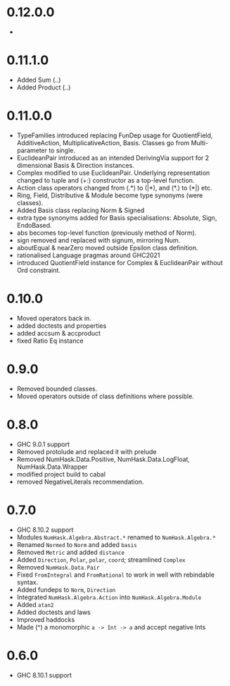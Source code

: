 0.12.0.0
===
* 

0.11.1.0
===
* Added Sum (..)
* Added Product (..)

0.11.0.0
===

* TypeFamilies introduced replacing FunDep usage for QuotientField, AdditiveAction, MultiplicativeAction, Basis. Classes go from Multi-parameter to single.
* EuclideanPair introduced as an intended DerivingVia support for 2 dimensional Basis & Direction instances. 
* Complex modified to use EuclideanPair. Underlying representation changed to tuple and (+:) constructor as a top-level function.
* Action class operators changed from (.\*) to (|\*), and (\*.) to (\*|) etc.
* Ring, Field, Distributive & Module become type synonyms (were classes).
* Added Basis class replacing Norm & Signed
* extra type synonyms added for Basis specialisations: Absolute, Sign, EndoBased.
* abs becomes top-level function (previously method of Norm).
* sign removed and replaced with signum, mirroring Num.
* aboutEqual & nearZero moved outside Epsilon class definition.
* rationalised Language pragmas around GHC2021
* introduced QuotientField instance for Complex & EuclideanPair without Ord constraint.

0.10.0
===
* Moved operators back in.
* added doctests and properties
* added accsum & accproduct
* fixed Ratio Eq instance

0.9.0
===
* Removed bounded classes.
* Moved operators outside of class definitions where possible. 

0.8.0
=====

* GHC 9.0.1 support
* Removed protolude and replaced it with prelude
* Removed NumHask.Data.Positive, NumHask.Data.LogFloat, NumHask.Data.Wrapper
* modified project build to cabal
* removed NegativeLiterals recommendation.

0.7.0
=====

* GHC 8.10.2 support
* Modules `NumHask.Algebra.Abstract.*` renamed to `NumHask.Algebra.*`
* Renamed `Normed` to `Norm` and added `basis`
* Removed `Metric` and added `distance`
* Added `Direction`, `Polar`, `polar`, `coord`; streamlined `Complex`
* Removed `NumHask.Data.Pair`
* Fixed `FromIntegral` and `FromRational` to work in well with rebindable syntax.
* Added fundeps to `Norm`, `Direction`
* Integrated `NumHask.Algebra.Action` into `NumHask.Algebra.Module`
* Added `atan2`
* Added doctests and laws
* Improved haddocks
* Made (^) a monomorphic `a -> Int -> a` and accept negative Ints


0.6.0
=====

* GHC 8.10.1 support
